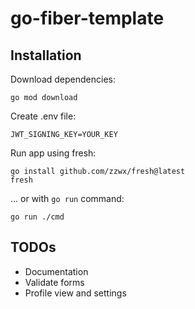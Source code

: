 # go-fiber-template

## Installation
Download dependencies:
```console
go mod download
```

Create .env file:
```dotenv
JWT_SIGNING_KEY=YOUR_KEY
```

Run app using fresh:
```console
go install github.com/zzwx/fresh@latest
fresh
```

... or with `go run` command:
```console
go run ./cmd
```

## TODOs
- Documentation
- Validate forms
- Profile view and settings
